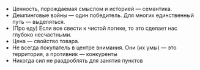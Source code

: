 - Ценность, порождаемая смыслом и историей — семантика.
- Демпинговые войны — один победитель. Для многих единственный путь — выделяться.
- (Про еду) Если все свести к чистой логике, то это сделает нас глубоко несчастными.
- Цена — свойство товара.
- Не всегда покупатель в центре внимания. Они (их умы) — это территория, а противник — конкуренты
- Никогда сил не раздроблять для занятия пунктов